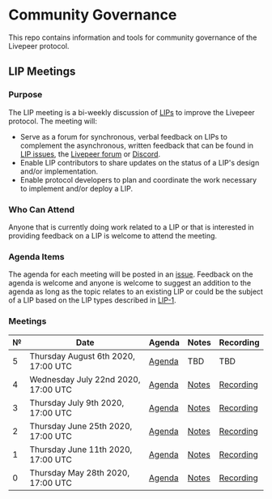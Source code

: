 # Community Governance

This repo contains information and tools for community governance of the Livepeer protocol.

## LIP Meetings

### Purpose

The LIP meeting is a bi-weekly discussion of [LIPs](https://github.com/livepeer/LIPs) to improve the Livepeer protocol. The meeting will:

- Serve as a forum for synchronous, verbal feedback on LIPs to complement the asynchronous, written feedback that can be found in [LIP issues](https://github.com/livepeer/LIPs/issues), the [Livepeer forum](https://forum.livepeer.org/) or [Discord](https://discord.gg/7wRSUGX).
- Enable LIP contributors to share updates on the status of a LIP's design and/or implementation. 
- Enable protocol developers to plan and coordinate the work necessary to implement and/or deploy a LIP.

### Who Can Attend

Anyone that is currently doing work related to a LIP or that is interested in providing feedback on a LIP is welcome to attend the meeting. 

### Agenda Items

The agenda for each meeting will be posted in an [issue](https://github.com/livepeer/pm/issues). Feedback on the agenda is welcome and anyone is welcome to suggest an addition to the agenda as long as the topic relates to an existing LIP or could be the subject of a LIP based on the LIP types described in [LIP-1](https://github.com/livepeer/LIPs/blob/master/LIPs/LIP-1.md).

### Meetings

| №   | Date                                | Agenda                                                              | Notes                                  | Recording                                                                 |
| --- | ----------------------------------- | ------------------------------------------------------------------- | -------------------------------------- | ------------------------------------------------------------------------- |
| 5   | Thursday August 6th 2020, 17:00 UTC | [Agenda](https://github.com/livepeer/community-governance/issues/7) | TBD                                    | TBD                                                                       |
| 4   | Wednesday July 22nd 2020, 17:00 UTC | [Agenda](https://github.com/livepeer/community-governance/issues/5) | [Notes](LIP-Meetings/LIP-Meeting-4.md) | [Recording](https://www.youtube.com/watch?v=es06OBPHKeE)                  |
| 3   | Thursday July 9th 2020, 17:00 UTC   | [Agenda](https://github.com/livepeer/community-governance/issues/4) | [Notes](LIP-Meetings/LIP-Meeting-3.md) | [Recording](https://youtu.be/z5xDec0jwlM)                                 |
| 2   | Thursday June 25th 2020, 17:00 UTC  | [Agenda](https://github.com/livepeer/community-governance/issues/3) | [Notes](LIP-Meetings/LIP-Meeting-2.md) | [Recording](https://youtu.be/rHnpEFqZ9Fc)                                 |
| 1   | Thursday June 11th 2020, 17:00 UTC  | [Agenda](https://github.com/livepeer/community-governance/issues/2) | [Notes](LIP-Meetings/LIP-Meeting-1.md) | [Recording](https://www.youtube.com/watch?v=dbI1d6BA2K8)                  |
| 0   | Thursday May 28th 2020, 17:00 UTC   | [Agenda](https://github.com/livepeer/community-governance/issues/1) | [Notes](LIP-Meetings/LIP-Meeting-0.md) | [Recording](https://www.youtube.com/watch?v=jdt-ty7cllA&feature=youtu.be) |